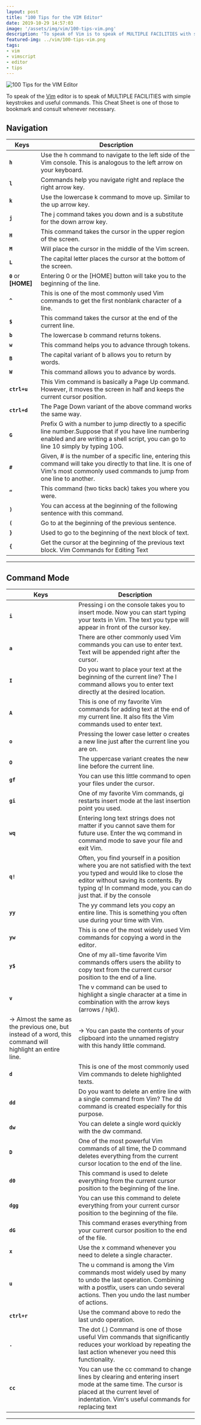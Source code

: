 ```yaml
---
layout: post
title: "100 Tips for the VIM Editor"
date: 2019-10-29 14:57:03
image: '/assets/img/vim/100-tips-vim.png'
description: 'To speak of Vim is to speak of MULTIPLE FACILITIES with simple keystrokes and useful commands.'
featured-img: ../vim/100-tips-vim.png
tags:
- vim
- vimscript
- editor
- tips
---
```


![100 Tips for the VIM Editor](/assets/img/vim/100-tips-vim.png)

To speak of the [Vim](https://www.udemy.com/course/curso-de-vim-moderno-e-vimscript/) editor is to speak of MULTIPLE FACILITIES with simple keystrokes and useful commands. This Cheat Sheet is one of those to bookmark and consult whenever necessary.

<!-- RETANGULO LARGO -->
<script async src="https://pagead2.googlesyndication.com/pagead/js/adsbygoogle.js"></script>
<!-- Informat -->
<ins class="adsbygoogle"
style="display:block"
data-ad-client="ca-pub-2838251107855362"
data-ad-slot="2327980059"
data-ad-format="auto"
data-full-width-responsive="true"></ins>
<script>
(adsbygoogle = window.adsbygoogle || []).push({});
</script>

## Navigation

| Keys | Description |
|---|---|
| **`h`** | Use the h command to navigate to the left side of the Vim console. This is analogous to the left arrow on your keyboard. |
| **`l`** | Commands help you navigate right and replace the right arrow key. |
| **`k`** | Use the lowercase k command to move up. Similar to the up arrow key. |
| **`j`** | The j command takes you down and is a substitute for the down arrow key. |
| **`H`** | This command takes the cursor in the upper region of the screen. |
| **`M`** | Will place the cursor in the middle of the Vim screen. |
| **`L`** | The capital letter places the cursor at the bottom of the screen. |
| **`0`**  or **[HOME]** | Entering 0 or the [HOME] button will take you to the beginning of the line. |
| **`^`** | This is one of the most commonly used Vim commands to get the first nonblank character of a line. |
| **`$`** | This command takes the cursor at the end of the current line. |
| **`b`** | The lowercase b command returns tokens. |
| **`w`** | This command helps you to advance through tokens. |
| **`B`** | The capital variant of b allows you to return by words. |
| **`W`** | This command allows you to advance by words. |
| **`ctrl+u`** | This Vim command is basically a Page Up command. However, it moves the screen in half and keeps the current cursor position. |
| **`ctrl+d`** | The Page Down variant of the above command works the same way. |
| **`G`** | Prefix G with a number to jump directly to a specific line number.Suppose that if you have line numbering enabled and are writing a shell script, you can go to line 10 simply by typing 10G. |
| **`#`** | Given, # is the number of a specific line, entering this command will take you directly to that line. It is one of Vim's most commonly used commands to jump from one line to another. |
| **`“`** | This command (two ticks back) takes you where you were. |
| **`)`** | You can access at the beginning of the following sentence with this command. |
| **`(`** | Go to at the beginning of the previous sentence. |
| **`}`** | Used to go to the beginning of the next block of text. |
| **`{`** | Get the cursor at the beginning of the previous text block. Vim Commands for Editing Text |

<!-- RETANGULO LARGO 2 -->
<script async src="//pagead2.googlesyndication.com/pagead/js/adsbygoogle.js"></script>
<ins class="adsbygoogle"
style="display:block; text-align:center;"
data-ad-layout="in-article"
data-ad-format="fluid"
data-ad-client="ca-pub-2838251107855362"
data-ad-slot="8549252987"></ins>
<script>
(adsbygoogle = window.adsbygoogle || []).push({});
</script>

***

## Command Mode

| Keys | Description |
|---|---|
| **`i`** | Pressing i on the console takes you to insert mode. Now you can start typing your texts in Vim. The text you type will appear in front of the cursor key. |
| **`a`** | There are other commonly used Vim commands you can use to enter text. Text will be appended right after the cursor. |
| **`I`** | Do you want to place your text at the beginning of the current line? The l command allows you to enter text directly at the desired location. |
| **`A`** | This is one of my favorite Vim commands for adding text at the end of my current line. It also fits the Vim commands used to enter text. |
| **`o`** | Pressing the lower case letter o creates a new line just after the current line you are on. |
| **`O`** | The uppercase variant creates the new line before the current line. |
| **`gf`** | You can use this little command to open your files under the cursor. |
| **`gi`** | One of my favorite Vim commands, gi restarts insert mode at the last insertion point you used. |
| **`wq`** | Entering long text strings does not matter if you cannot save them for future use. Enter the wq command in command mode to save your file and exit Vim. |
| **`q!`** | Often, you find yourself in a position where you are not satisfied with the text you typed and would like to close the editor without saving its contents. By typing q! In command mode, you can do just that. if by the console |
| **`yy`** | The yy command lets you copy an entire line. This is something you often use during your time with Vim. |
| **`yw`** | This is one of the most widely used Vim commands for copying a word in the editor. |
| **`y$`** | One of my all-time favorite Vim commands offers users the ability to copy text from the current cursor position to the end of a line. |
| **`v`** | The v command can be used to highlight a single character at a time in combination with the arrow keys (arrows / hjkl). |
|→ Almost the same as the previous one, but instead of a word, this command will highlight an entire line.|→ You can paste the contents of your clipboard into the unnamed registry with this handy little command. |
| **`d`** | This is one of the most commonly used Vim commands to delete highlighted texts. |
| **`dd`** | Do you want to delete an entire line with a single command from Vim? The dd command is created especially for this purpose. |
| **`dw`** | You can delete a single word quickly with the dw command. |
| **`D`** | One of the most powerful Vim commands of all time, the D command deletes everything from the current cursor location to the end of the line. |
| **`d0`** | This command is used to delete everything from the current cursor position to the beginning of the line. |
| **`dgg`** | You can use this command to delete everything from your current cursor position to the beginning of the file. |
| **`dG`** | This command erases everything from your current cursor position to the end of the file. |
| **`x`** | Use the x command whenever you need to delete a single character. |
| **`u`** | The u command is among the Vim commands most widely used by many to undo the last operation. Combining with a postfix, users can undo several actions. Then you undo the last number of actions. |
| **`ctrl+r`** | Use the command above to redo the last undo operation. |
| **`.`** | The dot (.) Command is one of those useful Vim commands that significantly reduces your workload by repeating the last action whenever you need this functionality. |
| **`cc`** | You can use the cc command to change lines by clearing and entering insert mode at the same time. The cursor is placed at the current level of indentation. Vim's useful commands for replacing text |

***

<!-- QUADRADO -->
<script async src="//pagead2.googlesyndication.com/pagead/js/adsbygoogle.js"></script>
<ins class="adsbygoogle"
style="display:inline-block;width:336px;height:280px"
data-ad-client="ca-pub-2838251107855362"
data-ad-slot="5351066970"></ins>
<script>
(adsbygoogle = window.adsbygoogle || []).push({});
</script>

## Visual Mode

| Keys | Description |
|---|---|
| **`r`** | The r command is a very useful tool for changing a single character. Follow it with [character] and it will change the current character under the cursor with [character]. |
| **`R`** | Uppercase OR opens the input mode, but instead of entering text, you can replace it with this command. |
| **`~`** | The tilda (~) command is very useful when you need to change the box of one character in your document. Follow it with a number to invert as many characters. |
| **`t[caractere]`** | Type t [character] to select up to, but not including, the next [character] on a specific line. |
| **`f[caractere]`** | Press f [character] to select up to and including the next [character] in a line. |
| **`i[caractere]`** | Do you want to select everything between parentheses or another unique character? Type i [character] to select everything between two consecutive [characters]. |
| **`a[caractere]`** | This command is identical to the previous one, but includes the [character] at both ends of the text. Commands I came most commonly used to search in a document |

***

## Search and Replacement

| Keys | Description |
|---|---|
| **`/`** | The slash command is the most commonly used command to search large text files in Vim. Just type / and proceed with the text you want Vim to look for you and look at the bottom corner of the console. |
| **`/\c`** | The option, when directed to the search (/) command, allows users to search for case-sensitive text. Wise use of this command can save hours of hard work. |
| **`?[pattern]`** | This is one of Vim's most useful commands for searching previous texts for a given [pattern]. |
| **`n`** | The n command searches in the direction of your last search. Use this command if you know which direction the search item is in. |
| **`N`** | Almost identical to the above command, but searches in the opposite direction to your last search. |
| **`:%s/[pattern]/[replacement]/g`** | The above command uses regular expression to search for all occurrences of [pattern] and replaces it with [replacement] without prompting. |
| **`:%s/[pattern]/[replacement]/gc`** | Same as previous command, but prompts for confirmation before replacing each instance of [default] with [replacement]. |
| **`:s/[pattern]/[replacement]/g`** | Instead of replacing all instances of [default] in your file, this Vim command will only replace those [default] that are on the current line with [replacement]. |
| **`:bufdo /[pattern]`** | This is one of Vim's powerful commands that allows users to search for [pattern] in all currently opened buffers. This will increase your productivity and significantly shorten your search time. |
| **`:g/string/d`** | This is one of the useful Vim commands that will be useful whenever you want to delete all lines containing string from your document. Linux Command Tips Sheet for Working with Multiple Files in Vim |


<!-- QUADRADO -->
<script async src="//pagead2.googlesyndication.com/pagead/js/adsbygoogle.js"></script>
<ins class="adsbygoogle"
style="display:inline-block;width:336px;height:280px"
data-ad-client="ca-pub-2838251107855362"
data-ad-slot="5351066970"></ins>
<script>
(adsbygoogle = window.adsbygoogle || []).push({});
</script>

***

## Screen Manipulation and Editing

+  **`:sp [filename]`** → Use this command to create a new file and split the console screen horizontally to show the two different buffers.
+  **`:vsp [filename]`** → The functionality of this Vim command is essentially identical to the above command, but instead of splitting the console horizontally, it splits the screen vertically.
+  **`:bn`** → This Vim command will change its editor to the next buffer. It is among the few fundamental Vim commands without which you will not be able to work with multiple documents in Vim.
+  **`:bp`** → Identical to the previous command, but switches to the previous buffer instead of advancing.
+  **`:bd`** → Use this Vim command when closing a specific buffer. Save your data using the appropriate Vim commands.
+  **`:ls`** → This is one of the useful Vim commands that will present users with a list of all open buffers.
+  **`ctrl+ws`** → If you want to split Vim windows horizontally, this is the command you are looking for.
+  **`ctrl+wv`** → Instead of splitting windows horizontally, this Vim command will split it vertically.
+  **`ctrl+ww`** → Use this command to switch between multiple windows directly from command mode.
+  **`ctrl+wq`** → You can use this useful Vim command to exit a specific window.
+  **`ctrl+wh`** → This command moves your cursor location to the left window.
+  **`ctrl+wl`** → Same as the previous command, but instead of moving the cursor to the left, this command will point to the right window.
+  **`ctrl+wj`** → Use this command whenever you want to move a window below the existing window.
+  **`ctrl+wk`** → Same as above, but takes the cursor to the window above the current one. Vim's useful commands when working with multiple tabs
+  **`:tabnew`** → You can use the: tabnew command to create a new tab and work with another document without leaving the current file.
+  **`gt`** → The gt command will show you the next tab you open.
+  **`:tabfirst`** → The above command shows the first tab you opened in a specific session.
+  **`:tablast`** → Same as the previous command, but instead of showing the first tab, it will display the last tab.
+  **`tabm n(position)`** → This powerful Vim command will be useful whenever you feel the need to rearrange your existing tabs.
+  **`tabdo %s/foo/bar/g`** → You can use the above command whenever you want to execute a command on all open tabs at the same time.
+  **`:tab ball`** → This Vim command is one of my favorite Vim commands and puts each open file in one [CODE]:tab ball`**  .
+  **`:new abc.txt`** → This is one of Vim's commands that allows you to open a new file called abc.txt in a new window without leaving the current document.
+  **`:w`** → Pressing this command Vim in command mode saves the current document, but there is no existing session.
+  **`:q`** → This command exits the current session without saving your changes. Note that you will see error E37 if you have unsaved changes to your document. In such scenarios, you need to override this command and use q! instead.
+  **`:help [command]`** → The help command performs a search operation on the command you entered and displays relevant information about them directly in the console.
+  **`:e [file]`** → This command will open a file named [file] and create a new one if it no longer exists in your file system.
+  **`:w [filename]`** → Use this command to save the existing document directly to a new file named [filename].
+  **`:stop`** → Writing this command in command mode will suspend your current Vim session. You can also do this by pressing ctrl + z at the same time.
+  **`:browse e`** → Use this command whenever you want to call the graphics file explorer from your Vim console.
+  **`:%!fmt`** → Writing this command will align each line of your current file.
+  **`!}fmt`** → Use it whenever you need to align all lines at the current position of your cursor.
+  **`:set autoindent`** → This is one of the most commonly used Vim commands that you will use during your time in Vim. It sets autoindent for your current session. Final thoughts

***

Meet our [Vim Moderno and Vimscript Course at Udemy](https://www.udemy.com/course/curso-de-vim-moderno-e-vimscript/). Although the classes are in the Portuguese language, Udemy offers automatic translation if you are interested. Link:

## <https://www.udemy.com/course/curso-de-vim-moderno-e-vimscript/>

Thanks for reading!
